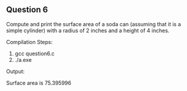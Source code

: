 ## Question 6

Compute and print the surface area of a soda can (assuming that it is a simple cylinder) with a radius of 2 inches and a height of 4 inches.

Compilation Steps:  

1) gcc question6.c
2) ./a.exe


Output:

Surface area is 75.395996
